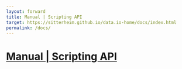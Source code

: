 ```yaml
---
layout: forward
title: Manual | Scripting API
target: https://sitterheim.github.io/data.io-home/docs/index.html
permalink: /docs/
---
```

# <a href="https://sitterheim.github.io/data.io-home/docs/index.html">Manual | Scripting API</a>

